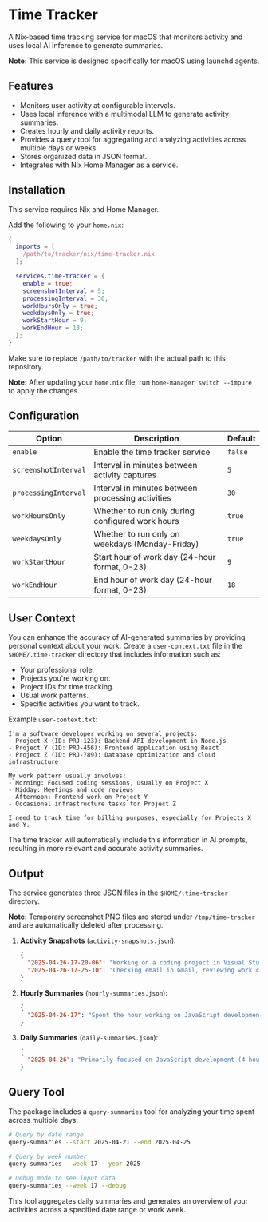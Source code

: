 # Time Tracker

A Nix-based time tracking service for macOS that monitors activity and uses local AI inference to generate summaries.

**Note:** This service is designed specifically for macOS using launchd agents.

## Features

- Monitors user activity at configurable intervals.
- Uses local inference with a multimodal LLM to generate activity summaries.
- Creates hourly and daily activity reports.
- Provides a query tool for aggregating and analyzing activities across multiple days or weeks.
- Stores organized data in JSON format.
- Integrates with Nix Home Manager as a service.

## Installation

This service requires Nix and Home Manager.

Add the following to your `home.nix`:

```nix
{
  imports = [
    /path/to/tracker/nix/time-tracker.nix
  ];

  services.time-tracker = {
    enable = true;
    screenshotInterval = 5;
    processingInterval = 30;
    workHoursOnly = true;
    weekdaysOnly = true;
    workStartHour = 9;
    workEndHour = 18;
  };
}
```

Make sure to replace `/path/to/tracker` with the actual path to this repository.

**Note:** After updating your `home.nix` file, run `home-manager switch --impure` to apply the changes.

## Configuration

| Option | Description | Default |
|--------|-------------|---------|
| `enable` | Enable the time tracker service | `false` |
| `screenshotInterval` | Interval in minutes between activity captures | `5` |
| `processingInterval` | Interval in minutes between processing activities | `30` |
| `workHoursOnly` | Whether to run only during configured work hours | `true` |
| `weekdaysOnly` | Whether to run only on weekdays (Monday-Friday) | `true` |
| `workStartHour` | Start hour of work day (24-hour format, 0-23) | `9` |
| `workEndHour` | End hour of work day (24-hour format, 0-23) | `18` |

## User Context

You can enhance the accuracy of AI-generated summaries by providing personal context about your work. Create a `user-context.txt` file in the `$HOME/.time-tracker` directory that includes information such as:

- Your professional role.
- Projects you're working on.
- Project IDs for time tracking.
- Usual work patterns.
- Specific activities you want to track.

Example `user-context.txt`:
```
I'm a software developer working on several projects:
- Project X (ID: PRJ-123): Backend API development in Node.js
- Project Y (ID: PRJ-456): Frontend application using React
- Project Z (ID: PRJ-789): Database optimization and cloud infrastructure

My work pattern usually involves:
- Morning: Focused coding sessions, usually on Project X
- Midday: Meetings and code reviews
- Afternoon: Frontend work on Project Y
- Occasional infrastructure tasks for Project Z

I need to track time for billing purposes, especially for Projects X and Y.
```

The time tracker will automatically include this information in AI prompts, resulting in more relevant and accurate activity summaries.

## Output

The service generates three JSON files in the `$HOME/.time-tracker` directory.

**Note:** Temporary screenshot PNG files are stored under `/tmp/time-tracker` and are automatically deleted after processing.

1. **Activity Snapshots** (`activity-snapshots.json`):
   ```json
   {
     "2025-04-26-17-20-06": "Working on a coding project in Visual Studio Code, editing JavaScript files",
     "2025-04-26-17-25-10": "Checking email in Gmail, reviewing work correspondence"
   }
   ```

2. **Hourly Summaries** (`hourly-summaries.json`):
   ```json
   {
     "2025-04-26-17": "Spent the hour working on JavaScript development in VS Code with occasional email checking"
   }
   ```

3. **Daily Summaries** (`daily-summaries.json`):
   ```json
   {
     "2025-04-26": "Primarily focused on JavaScript development (4 hours), communication via email/Slack (2 hours), and project planning (1 hour). Total productive time: approximately 7 hours."
   }
   ```

## Query Tool

The package includes a `query-summaries` tool for analyzing your time spent across multiple days:

```bash
# Query by date range
query-summaries --start 2025-04-21 --end 2025-04-25

# Query by week number
query-summaries --week 17 --year 2025

# Debug mode to see input data
query-summaries --week 17 --debug
```

This tool aggregates daily summaries and generates an overview of your activities across a specified date range or work week.
